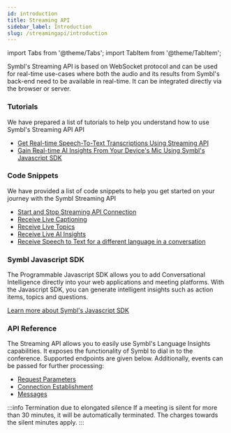 ```yaml
---
id: introduction
title: Streaming API
sidebar_label: Introduction
slug: /streamingapi/introduction
---
```


import Tabs from '@theme/Tabs';
import TabItem from '@theme/TabItem';


Symbl's Streaming API is based on WebSocket protocol and can be used for real-time use-cases where both the audio and its results from Symbl's back-end need to be available in real-time. It can be integrated directly via the browser or server.

### Tutorials

We have prepared a list of tutorials to help you understand how to use Symbl's Streaming API API

* [Get Real-time Speech-To-Text Transcriptions Using Streaming API](/docs/streamingapi/tutorials/receive-ai-insights-from-your-web-browser)
* [Gain Real-time AI Insights From Your Device's Mic Using Symbl's Javascript SDK](/docs/javascript-sdk/tutorials/receive-ai-insights-from-your-computer)


### Code Snippets

We have provided a list of code snippets to help you get started on your journey with the Symbl Streaming API

* [Start and Stop Streaming API Connection](/docs/streamingapi/code-snippets/start-and-stop-connection)
* [Receive Live Captioning](/docs/streamingapi/code-snippets/receive-live-captioning)
* [Receive Live Topics](/docs/streamingapi/code-snippets/receive-live-topics)
* [Receive Live AI Insights](/docs/streamingapi/code-snippets/receive-ai-insights)
* [Receive Speech to Text for a different language in a conversation](/docs/streamingapi/code-snippets/receive-speech-to-text-for-different-languages)


### Symbl Javascript SDK

The Programmable Javascript SDK allows you to add Conversational Intelligence directly into your web applications and meeting platforms. With the Javascript SDK, you can generate intelligent insights such as action items, topics and questions.

[Learn more about Symbl's Javascript SDK](/docs/javascript-sdk/introduction)


### API Reference

The Streaming API allows you to easily use Symbl's Language Insights capabilities. It exposes the functionality of Symbl to dial in to the conference. Supported endpoints are given below. Additionally, events can be passed for further processing:

* [Request Parameters](/docs/streaming-api/api-reference#request-parameters)
* [Connection Establishment](/docs/streaming-api/api-reference#connection-establishment)
* [Messages](/docs/streaming-api/api-reference#messages)

:::info Termination due to elongated silence
If a meeting is silent for more than 30 minutes, it will be automatically terminated. The charges towards the silent minutes apply. 
:::

